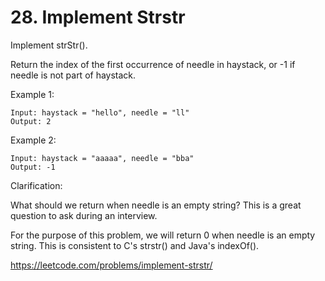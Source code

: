 # 28. Implement Strstr

Implement strStr().

Return the index of the first occurrence of needle in haystack, or -1 if needle is not part of haystack.

Example 1:

    Input: haystack = "hello", needle = "ll"
    Output: 2

Example 2:

    Input: haystack = "aaaaa", needle = "bba"
    Output: -1

Clarification:

What should we return when needle is an empty string? This is a great question to ask during an interview.

For the purpose of this problem, we will return 0 when needle is an empty string. This is consistent to C's strstr() and Java's indexOf().

<https://leetcode.com/problems/implement-strstr/>
